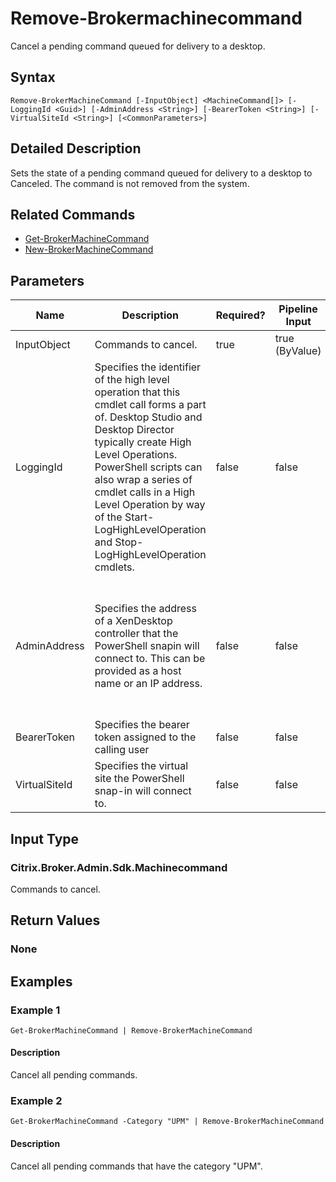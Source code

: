 ﻿
# Remove-Brokermachinecommand
Cancel a pending command queued for delivery to a desktop.
## Syntax
```
Remove-BrokerMachineCommand [-InputObject] <MachineCommand[]> [-LoggingId <Guid>] [-AdminAddress <String>] [-BearerToken <String>] [-VirtualSiteId <String>] [<CommonParameters>]
```
## Detailed Description
Sets the state of a pending command queued for delivery to a desktop to Canceled. The command is not removed from the system.


## Related Commands

* [Get-BrokerMachineCommand](../Get-BrokerMachineCommand/)
* [New-BrokerMachineCommand](../New-BrokerMachineCommand/)
## Parameters
| Name   | Description | Required? | Pipeline Input | Default Value |
| --- | --- | --- | --- | --- |
| InputObject | Commands to cancel. | true | true (ByValue) |  |
| LoggingId | Specifies the identifier of the high level operation that this cmdlet call forms a part of. Desktop Studio and Desktop Director typically create High Level Operations. PowerShell scripts can also wrap a series of cmdlet calls in a High Level Operation by way of the Start-LogHighLevelOperation and Stop-LogHighLevelOperation cmdlets. | false | false |  |
| AdminAddress | Specifies the address of a XenDesktop controller that the PowerShell snapin will connect to. This can be provided as a host name or an IP address. | false | false | Localhost. Once a value is provided by any cmdlet, this value will become the default. |
| BearerToken | Specifies the bearer token assigned to the calling user | false | false |  |
| VirtualSiteId | Specifies the virtual site the PowerShell snap-in will connect to. | false | false |  |

## Input Type

### Citrix.Broker.Admin.Sdk.Machinecommand
Commands to cancel.
## Return Values

### None

## Examples

### Example 1
```
Get-BrokerMachineCommand | Remove-BrokerMachineCommand
```
#### Description
Cancel all pending commands.
### Example 2
```
Get-BrokerMachineCommand -Category "UPM" | Remove-BrokerMachineCommand
```
#### Description
Cancel all pending commands that have the category "UPM".
